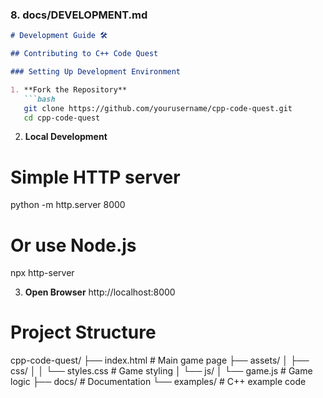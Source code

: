 ### 8. docs/DEVELOPMENT.md
```markdown
# Development Guide 🛠️

## Contributing to C++ Code Quest

### Setting Up Development Environment

1. **Fork the Repository**
   ```bash
   git clone https://github.com/yourusername/cpp-code-quest.git
   cd cpp-code-quest
   ```

2. **Local Development**
# Simple HTTP server
python -m http.server 8000
# Or use Node.js
npx http-server

3. **Open Browser**
http://localhost:8000


# Project Structure
cpp-code-quest/
├── index.html          # Main game page
├── assets/
│   ├── css/
│   │   └── styles.css  # Game styling
│   └── js/
│       └── game.js     # Game logic
├── docs/               # Documentation
└── examples/           # C++ example code